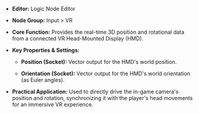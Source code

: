 - **Editor:** Logic Node Editor
    
- **Node Group:** Input > VR
    
- **Core Function:** Provides the real-time 3D position and rotational data from a connected VR Head-Mounted Display (HMD).
    
- **Key Properties & Settings:**
    
    - **Position (Socket):** Vector output for the HMD's world position.
        
    - **Orientation (Socket):** Vector output for the HMD's world orientation (as Euler angles).
        
- **Practical Application:** Used to directly drive the in-game camera's position and rotation, synchronizing it with the player's head movements for an immersive VR experience.